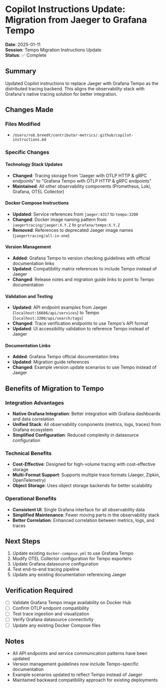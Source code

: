 # Copilot Instructions Update: Migration from Jaeger to Grafana Tempo

**Date**: 2025-01-11  
**Session**: Tempo Migration Instructions Update  
**Status**: ✅ Complete  

## Summary
Updated Copilot instructions to replace Jaeger with Grafana Tempo as the distributed tracing backend. This aligns the observability stack with Grafana's native tracing solution for better integration.

## Changes Made

### Files Modified
- `/Users/rob.breedt/contributor-metrics/.github/copilot-instructions.md`

### Specific Changes

#### Technology Stack Updates
- **Changed**: Tracing storage from "Jaeger with OTLP HTTP & gRPC endpoints" to "Grafana Tempo with OTLP HTTP & gRPC endpoints"
- **Maintained**: All other observability components (Prometheus, Loki, Grafana, OTEL Collector)

#### Docker Compose Instructions
- **Updated**: Service references from `jaeger:4317` to `tempo:3200`
- **Changed**: Docker image naming pattern from `jaegertracing/jaeger:X.Y.Z` to `grafana/tempo:X.Y.Z`
- **Removed**: References to deprecated Jaeger image names (`jaegertracing/all-in-one`)

#### Version Management
- **Added**: Grafana Tempo to version checking guidelines with official documentation links
- **Updated**: Compatibility matrix references to include Tempo instead of Jaeger
- **Changed**: Release notes and migration guide links to point to Tempo documentation

#### Validation and Testing
- **Updated**: API endpoint examples from Jaeger (`localhost:16686/api/services`) to Tempo (`localhost:3200/api/search/tags`)
- **Changed**: Trace verification endpoints to use Tempo's API format
- **Updated**: UI accessibility validation to reference Tempo instead of Jaeger

#### Documentation Links
- **Added**: Grafana Tempo official documentation links
- **Updated**: Migration guide references
- **Changed**: Example version update scenarios to use Tempo instead of Jaeger

## Benefits of Migration to Tempo

### Integration Advantages
- **Native Grafana Integration**: Better integration with Grafana dashboards and data correlation
- **Unified Stack**: All observability components (metrics, logs, traces) from Grafana ecosystem
- **Simplified Configuration**: Reduced complexity in datasource configuration

### Technical Benefits
- **Cost-Effective**: Designed for high-volume tracing with cost-effective storage
- **Multi-Format Support**: Supports multiple trace formats (Jaeger, Zipkin, OpenTelemetry)
- **Object Storage**: Uses object storage backends for better scalability

### Operational Benefits
- **Consistent UI**: Single Grafana interface for all observability data
- **Simplified Maintenance**: Fewer moving parts in the observability stack
- **Better Correlation**: Enhanced correlation between metrics, logs, and traces

## Next Steps
1. Update existing `docker-compose.yml` to use Grafana Tempo
2. Modify OTEL Collector configuration for Tempo exporters
3. Update Grafana datasource configuration
4. Test end-to-end tracing pipeline
5. Update any existing documentation referencing Jaeger

## Verification Required
- [ ] Validate Grafana Tempo image availability on Docker Hub
- [ ] Confirm OTLP endpoint compatibility
- [ ] Test trace ingestion and visualization
- [ ] Verify Grafana datasource connectivity
- [ ] Update any existing Docker Compose files

## Notes
- All API endpoints and service communication patterns have been updated
- Version management guidelines now include Tempo-specific documentation
- Example scenarios updated to reflect Tempo instead of Jaeger
- Maintained backward compatibility approach for existing deployments
